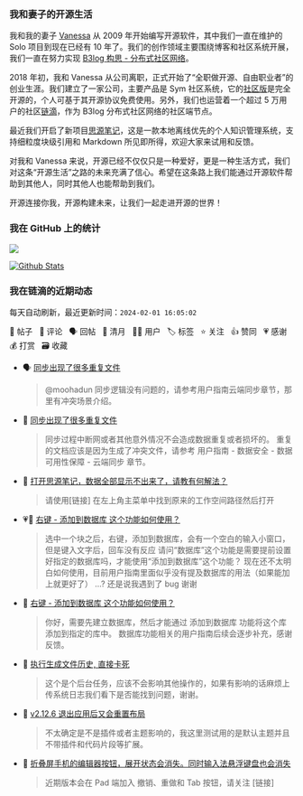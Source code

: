 ### 我和妻子的开源生活

我和我的妻子 [Vanessa](https://github.com/Vanessa219) 从 2009 年开始编写开源软件，其中我们一直在维护的 Solo 项目到现在已经有 10 年了。我们的创作领域主要围绕博客和社区系统开展，我们一直在努力实现 [B3log 构思 - 分布式社区网络](https://ld246.com/article/1546941897596)。

2018 年初，我和 Vanessa 从公司离职，正式开始了“全职做开源、自由职业者”的创业生涯。我们建立了一家公司，主要产品是 Sym 社区系统，它的[社区版](https://github.com/88250/symphony)是完全开源的，个人可基于其开源协议免费使用。另外，我们也运营着一个超过 5 万用户的社区[链滴](https://ld246.com)，作为 B3log 分布式社区网络的社区端节点。

最近我们开启了新项目[思源笔记](https://github.com/siyuan-note/siyuan)，这是一款本地离线优先的个人知识管理系统，支持细粒度块级引用和 Markdown 所见即所得，欢迎大家来试用和反馈。

对我和 Vanessa 来说，开源已经不仅仅只是一种爱好，更是一种生活方式，我们对这条“开源生活”之路的未来充满了信心。希望在这条路上我们能通过开源软件帮助到其他人，同时其他人也能帮助到我们。

开源连接你我，开源构建未来，让我们一起走进开源的世界！

### 我在 GitHub 上的统计

<a title="Hits" target="_blank" href="https://github.com/88250/88250"><img src="https://hits.b3log.org/88250/88250.svg"></a>

[![Github Stats](https://github-readme-stats.vercel.app/api?username=88250&theme=tokyonight&show_icons=true)](https://github.com/88250)

<!--events start -->

### 我在链滴的近期动态

每天自动刷新，最近更新时间：`2024-02-01 16:05:02`

📝 帖子 &nbsp; 💬 评论 &nbsp; 🗣 回帖 &nbsp; 🌙 清月 &nbsp; 👨‍💻 用户 &nbsp; 🏷️ 标签 &nbsp; ⭐️ 关注 &nbsp; 👍 赞同 &nbsp; 💗 感谢 &nbsp; 💰 打赏 &nbsp; 🗃 收藏

* 🗣 [同步出现了很多重复文件](https://ld246.com/article/1706759276211/comment/1706759562368#comments)

  > @moohadun 同步逻辑没有问题的，请参考用户指南云端同步章节，那里有冲突场景介绍。
* 💬 [同步出现了很多重复文件](https://ld246.com/article/1706759276211/comment/1706759562368#comments)

  > 同步过程中断网或者其他意外情况不会造成数据重复或者损坏的。 重复的文档应该是因为生成了冲突文件，请参考 用户指南 - 数据安全 - 数据可用性保障 - 云端同步 章节。
* 💬 [打开思源笔记，数据全部显示不出来了，请教有何解法？](https://ld246.com/article/1706758262832/comment/1706759117561#comments)

  > 请使用[链接] 在左上角主菜单中找到原来的工作空间路径然后打开
* 💗📝 [右键 - 添加到数据库 这个功能如何使用？](https://ld246.com/article/1706757995356)

  > 选中一个块之后，右键，添加到数据库，会有一个空白的输入小窗口，但是键入文字后，回车没有反应 请问“数据库”这个功能是需要提前设置好指定的数据库吗，才能使用“添加到数据库”这个功能？ 现在还不太明白如何使用，目前用户指南里面似乎没有提及数据库的用法（如果能加上就更好了） ...? 还是说我遇到了 bug 谢谢
* 💬 [右键 - 添加到数据库 这个功能如何使用？](https://ld246.com/article/1706757995356/comment/1706758996905#comments)

  > 你好，需要先建立数据库，然后才能通过 添加到数据库 功能将这个库添加到指定的库中。 数据库功能相关的用户指南后续会逐步补充，感谢反馈。
* 💬 [执行生成文件历史, 直接卡死](https://ld246.com/article/1706755802025/comment/1706756347420#comments)

  > 这个是个后台任务，应该不会影响其他操作的，如果有影响的话麻烦上传系统日志我们看下是否能找到问题，谢谢。
* 💬 [v2.12.6 退出应用后又会重置布局](https://ld246.com/article/1706636185893/comment/1706755450757#comments)

  > 不太确定是不是插件或者主题影响的，我这里测试用的是默认主题并且不带插件和代码片段等扩展。
* 💬 [折叠屏手机的编辑器按钮，展开状态会消失。同时输入法悬浮键盘也会消失](https://ld246.com/article/1706508450698/comment/1706754696717#comments)

  > 近期版本会在 Pad 端加入 撤销、重做和 Tab 按钮，请关注 [链接]


<!--events end -->
